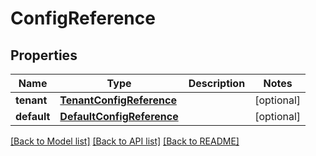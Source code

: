 # ConfigReference

## Properties
Name | Type | Description | Notes
------------ | ------------- | ------------- | -------------
**tenant** | [**TenantConfigReference**](TenantConfigReference.md) |  | [optional] 
**default** | [**DefaultConfigReference**](DefaultConfigReference.md) |  | [optional] 

[[Back to Model list]](../README.md#documentation-for-models) [[Back to API list]](../README.md#documentation-for-api-endpoints) [[Back to README]](../README.md)


